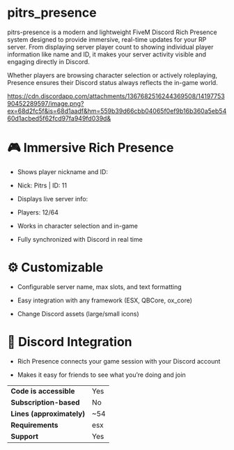 # pitrs_presence

pitrs-presence is a modern and lightweight FiveM Discord Rich Presence system designed to provide immersive, real-time updates for your RP server. From displaying server player count to showing individual player information like name and ID, it makes your server activity visible and engaging directly in Discord.

Whether players are browsing character selection or actively roleplaying, Presence ensures their Discord status always reflects the in-game world.

https://cdn.discordapp.com/attachments/1367682516244369508/1419775390452289597/image.png?ex=68d2fc5f&is=68d1aadf&hm=559b39d66cbb04065f0ef9b16b360a5eb5460d1acbed5f62fcd97fa949fd039d&

# 🎮 Immersive Rich Presence

* Shows player nickname and ID:
* Nick: Pitrs | ID: 11

* Displays live server info:
* Players: 12/64

* Works in character selection and in-game

* Fully synchronized with Discord in real time

# ⚙️ Customizable

* Configurable server name, max slots, and text formatting

* Easy integration with any framework (ESX, QBCore, ox_core)

* Change Discord assets (large/small icons)

# 🔗 Discord Integration

* Rich Presence connects your game session with your Discord account

* Makes it easy for friends to see what you’re doing and join

|||
| --- | --- |
|**Code is accessible**|Yes|
|**Subscription-based**|No|
|**Lines (approximately)**|~54|
|**Requirements**|esx|
|**Support**|Yes|
